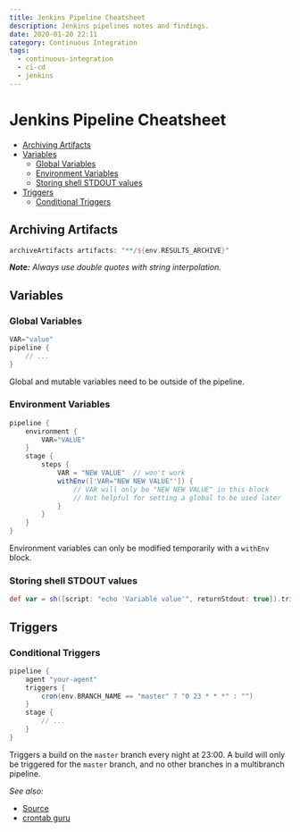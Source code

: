 ```yaml
---
title: Jenkins Pipeline Cheatsheet
description: Jenkins pipelines notes and findings.
date: 2020-01-20 22:11
category: Continuous Integration
tags:
  - continuous-integration
  - ci-cd
  - jenkins
---
```


# Jenkins Pipeline Cheatsheet

- [Archiving Artifacts](#archiving-artifacts)
- [Variables](#variables)
  - [Global Variables](#global-variables)
  - [Environment Variables](#environment-variables)
  - [Storing shell STDOUT values](#storing-shell-stdout-values)
- [Triggers](#triggers)
  - [Conditional Triggers](#conditional-triggers)

## Archiving Artifacts

```groovy
archiveArtifacts artifacts: "**/${env.RESULTS_ARCHIVE}"
```

_**Note:** Always use double quotes with string interpolation._

## Variables

### Global Variables

```groovy
VAR="value"
pipeline {
    // ...
}
```

Global and mutable variables need to be outside of the pipeline.

### Environment Variables

```groovy
pipeline {
    environment {
        VAR="VALUE"
    }
    stage {
        steps {
            VAR = "NEW VALUE"  // won't work
            withEnv(['VAR="NEW NEW VALUE"']) {
                // VAR will only be "NEW NEW VALUE" in this block
                // Not helpful for setting a global to be used later
            }
        }
    }
}
```

Environment variables can only be modified temporarily with a `withEnv` block.

### Storing shell STDOUT values

```groovy
def var = sh([script: "echo 'Variable value'", returnStdout: true]).trim()
```

## Triggers

### Conditional Triggers

```groovy
pipeline {
    agent "your-agent"
    triggers {
        cron(env.BRANCH_NAME == "master" ? "0 23 * * *" : "")
    }
    stage {
        // ...
    }
}
```

Triggers a build on the `master` branch every night at 23:00. A build will only be triggered for the `master` branch, and no other branches in a multibranch pipeline.

_See also:_
* [Source](https://issues.jenkins-ci.org/browse/JENKINS-42643?focusedCommentId=293221#comment-293221)
* [crontab guru](https://crontab.guru/)
